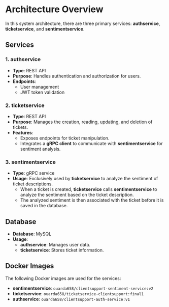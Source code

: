 # Architecture Overview

In this system architecture, there are three primary services: **authservice**, **ticketservice**, and **sentimentservice**.

## Services

### 1. **authservice**  
- **Type**: REST API  
- **Purpose**: Handles authentication and authorization for users.  
- **Endpoints**:  
  - User management  
  - JWT token validation  

### 2. **ticketservice**  
- **Type**: REST API  
- **Purpose**: Manages the creation, reading, updating, and deletion of tickets.  
- **Features**:  
  - Exposes endpoints for ticket manipulation.  
  - Integrates a **gRPC client** to communicate with **sentimentservice** for sentiment analysis.  

### 3. **sentimentservice**  
- **Type**: gRPC service   
- **Usage**: Exclusively used by **ticketservice** to analyze the sentiment of ticket descriptions.  
  - When a ticket is created, **ticketservice** calls **sentimentservice** to analyze the sentiment based on the ticket description.  
  - The analyzed sentiment is then associated with the ticket before it is saved in the database.  

## Database
- **Database**: MySQL  
- **Usage**:  
  - **authservice**: Manages user data.  
  - **ticketservice**: Stores ticket information.

## Docker Images
The following Docker images are used for the services:

- **sentimentservice**: `ouarda658/clientsupport-sentiment-service:v2`
- **ticketservice**: `ouarda658/ticketservice-clientsupport:final1`
- **authservice**: `ouarda658/clientsupport-auth-service:v1`
